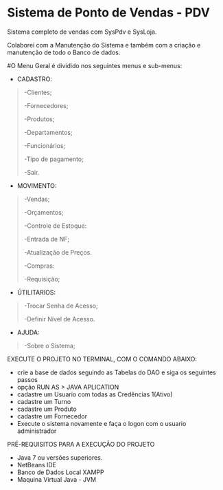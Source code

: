 # Sistema de Ponto de Vendas - PDV

Sistema completo de vendas com SysPdv e SysLoja.

Colaborei com a Manutenção do Sistema e também com a criação e manutenção de todo o Banco de dados.

#O Menu Geral é dividido nos seguintes menus e sub-menus:  

-   CADASTRO:

> -Clientes;
>
> -Fornecedores;
>
> -Produtos;
>
> -Departamentos;
>
> -Funcionários;
>
> -Tipo de pagamento;
>
> -Sair.

-   MOVIMENTO:

> -Vendas;
>
> -Orçamentos;
>
> -Controle de Estoque:
>
> -Entrada de NF;
>
> -Atualização de Preços.
>
> -Compras:
>
> -Requisição;
>
-   ÚTILITARIOS:

>
> -Trocar Senha de Acesso;
>
> -Definir Nível de Acesso.

-   AJUDA:

> -Sobre o Sistema;


EXECUTE O PROJETO NO TERMINAL, COM O COMANDO ABAIXO: 
- crie a base de dados seguindo as Tabelas do DAO e siga os seguintes passos
- opção RUN AS > JAVA APLICATION 
- cadastre um Usuario com todas as Credências 1(Ativo)
- cadastre um Turno
- cadastre um Produto
- cadastre um Fornecedor
- Execute o sistema novamente e faça o logon com o usuario administrador


PRÉ-REQUISITOS PARA A EXECUÇÃO DO PROJETO
- Java 7 ou versões superiores.
- NetBeans IDE
- Banco de Dados Local XAMPP
- Maquina Virtual Java - JVM
